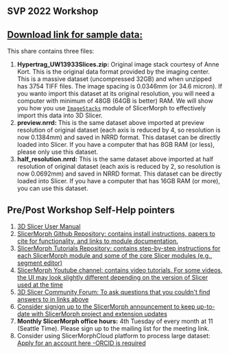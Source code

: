## SVP 2022 Workshop 


## [Download link for sample data:](https://seattlechildrens1.box.com/v/SVP2022Dataset)
This share contains three files:
1. **Hypertrag_UW13933Slices.zip:** Original image stack courtesy of Anne Kort. This is the original data format provided by the imaging center. This is a massive dataset (uncompressed 32GB) and when unzipped has 3754 TIFF files. The image spacing is 0.0346mm (or 34.6 micron). If you wanto import this dataset at its original resolution, you will need a computer with minimum of 48GB (64GB is better) RAM. We will show you how you use [`ImageStacks`](https://github.com/SlicerMorph/Tutorials/blob/main/ImageStacks/README.md) module of SlicerMorph to effectively import this data into 3D Slicer. 
2. **preview.nrrd:** This is the same dataset above imported at preview resolution of original dataset (each axis is reduced by 4, so resolution is now 0.1384mm) and saved in NRRD format. This dataset can be directly loaded into Slicer. If you have a computer that has 8GB RAM (or less), please only use this dataset.
3. **half_resolution.nrrd:** This is the same dataset above imported at half resolution of original dataset (each axis is reduced by 2, so resolution is now 0.0692mm) and saved in NRRD format. This dataset can be directly loaded into Slicer. If you have a computer that has 16GB RAM (or more), you can use this dataset.


## Pre/Post Workshop Self-Help pointers
1. [3D Slicer User Manual](https://slicer.readthedocs.io)
2. [SlicerMorph Github Repository: contains install instructions, papers to cite for functionality, and links to module documentation.](https://github.com/SlicerMorph/SlicerMorph#readme)
3. [SlicerMorph Tutorials Repository: contains step-by-step instructions for each SlicerMorph module and some of the core Slicer modules (e.g., segment editor)](https://github.com/SlicerMorph/Tutorials#readme) 
4. [SlicerMorph Youtube channel: contains video tutorials. For some videos, the UI may look slightly different depending on the version of Slicer used at the time](https://www.youtube.com/channel/UCy3Uz1ikRH1B7WSMfaldcjQ)
5. [3D Slicer Community Forum: To ask questions that you couldn't find answers to in links above](https://discourse.slicer.org)
6. [Consider signign up to the SlicerMorph announcement to keep up-to-date with SlicerMorph project and extension updates](http://mailman11.u.washington.edu/mailman/listinfo/slicermorph-announcements)
7. **Monthly SlicerMorph office hours:** 4th Tuesday of every month at 11 (Seattle Time). Please sign up to the mailing list for the meeting link. 
8. Consider using SlicerMorphCloud platform to process large dataset: [Apply for an account here -ORCID is required](https://docs.google.com/forms/d/e/1FAIpQLSdq-YV5GcgBuTudKYoJFmIgHxGLBtsFzA6NttyVwIbxEPZ-9A/viewform?usp=sf_link) 
